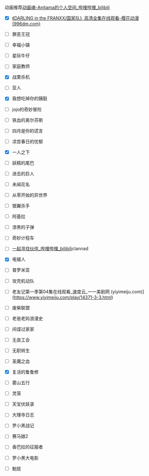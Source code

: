  动画推荐[动画魂-Anitama的个人空间_哔哩哔哩_bilibili](https://space.bilibili.com/11357018/video)

- [x] [《DARLING in the FRANXX/国家队》高清全集在线观看-樱花动漫 (996dm.com)](http://www.996dm.com/play/3271-1-1.html)
- [ ] 罪恶王冠
- [ ] 幸福小镇
- [ ] 星际牛仔
- [ ] 家庭教师
- [x] 战栗杀机
- [ ] 亚人
- [x] 我想吃掉你的胰脏
- [ ] jojo的奇妙冒险
- [ ] 铁血的奥尔芬斯
- [ ] 四月是你的谎言
- [ ] 凉宫春日的忧郁
- [x] 一人之下
- [ ] 妖精的尾巴
- [ ] 进击的巨人
- [ ] 未闻花名
- [ ] 从零开始的异世界
- [ ] 银翼杀手
- [ ] 阿基拉
- [ ] 漆黑的子弹
- [ ] 奇妙计程车
- [ ] [一起寻找伙伴_哔哩哔哩_bilibili](https://www.bilibili.com/video/BV1ks41117be/?p=4&vd_source=d9ccea0a1aa262b0de93403d1eb616ed)clannad
- [x] 电锯人
- [ ] 普罗米亚
- [ ] 攻壳机动队
- [ ] 老友记第一季第04集在线观看_速度云_一一美剧网 (yiyimeiju.com)](https://www.yiyimeiju.com/play/14371-3-3.html)
- [ ] 废柴联盟
- [ ] 老爸老妈浪漫史
- [ ] 间谍过家家
- [ ] 无良工会
- [ ] 无职转生
- [ ] 圣魔之血
- [x] 复活的鲁鲁修
- [ ] 雾山五行
- [ ] 灵笼
- [ ] 天宝伏妖录
- [ ] 大理寺日志
- [ ] 罗小黑战记 
- [ ] 赛马娘2
- [ ] 香巴拉的征服者
- [ ] 罗小黑大电影
- [ ] 魁拔

